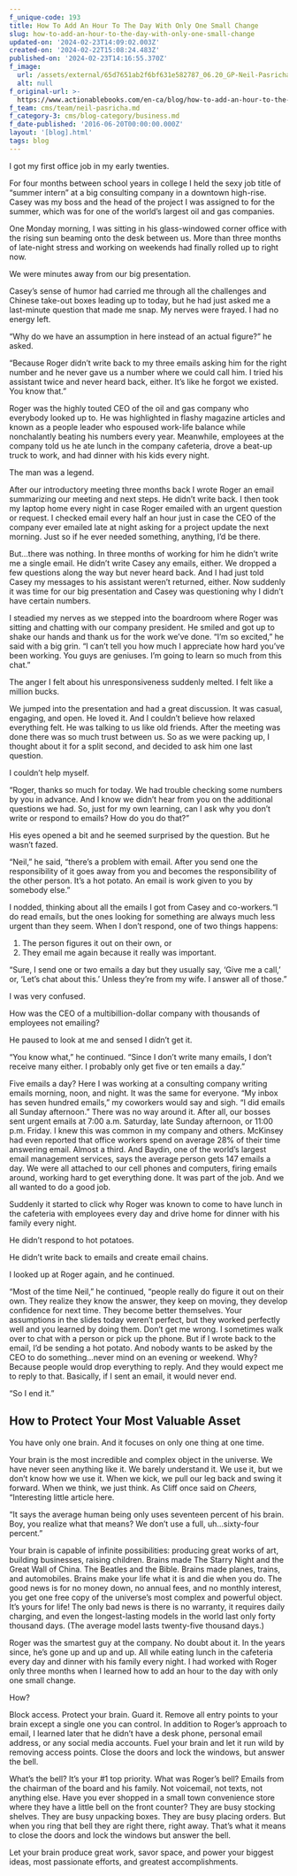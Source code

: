 ```yaml
---
f_unique-code: 193
title: How To Add An Hour To The Day With Only One Small Change
slug: how-to-add-an-hour-to-the-day-with-only-one-small-change
updated-on: '2024-02-23T14:09:02.003Z'
created-on: '2024-02-22T15:08:24.483Z'
published-on: '2024-02-23T14:16:55.370Z'
f_image:
  url: /assets/external/65d7651ab2f6bf631e582787_06.20_GP-Neil-Pasricha.jpeg
  alt: null
f_original-url: >-
  https://www.actionablebooks.com/en-ca/blog/how-to-add-an-hour-to-the-day-with-only-one-small-change/
f_team: cms/team/neil-pasricha.md
f_category-3: cms/blog-category/business.md
f_date-published: '2016-06-20T00:00:00.000Z'
layout: '[blog].html'
tags: blog
---
```


I got my first office job in my early twenties.

For four months between school years in college I held the sexy job title of “summer intern” at a big consulting company in a downtown high-rise. Casey was my boss and the head of the project I was assigned to for the summer, which was for one of the world’s largest oil and gas companies.

One Monday morning, I was sitting in his glass-windowed corner office with the rising sun beaming onto the desk between us. More than three months of late-night stress and working on weekends had finally rolled up to right now.

We were minutes away from our big presentation.

Casey’s sense of humor had carried me through all the challenges and Chinese take-out boxes leading up to today, but he had just asked me a last-minute question that made me snap. My nerves were frayed. I had no energy left.

“Why do we have an assumption in here instead of an actual figure?” he asked.

“Because Roger didn’t write back to my three emails asking him for the right number and he never gave us a number where we could call him. I tried his assistant twice and never heard back, either. It’s like he forgot we existed. You know that.”

Roger was the highly touted CEO of the oil and gas company who everybody looked up to. He was highlighted in flashy magazine articles and known as a people leader who espoused work-life balance while nonchalantly beating his numbers every year. Meanwhile, employees at the company told us he ate lunch in the company cafeteria, drove a beat-up truck to work, and had dinner with his kids every night.

The man was a legend.

After our introductory meeting three months back I wrote Roger an email summarizing our meeting and next steps. He didn’t write back. I then took my laptop home every night in case Roger emailed with an urgent question or request. I checked email every half an hour just in case the CEO of the company ever emailed late at night asking for a project update the next morning. Just so if he ever needed something, anything, I’d be there.

But…there was nothing. In three months of working for him he didn’t write me a single email. He didn’t write Casey any emails, either. We dropped a few questions along the way but never heard back. And I had just told Casey my messages to his assistant weren’t returned, either. Now suddenly it was time for our big presentation and Casey was questioning why I didn’t have certain numbers.

I steadied my nerves as we stepped into the boardroom where Roger was sitting and chatting with our company president. He smiled and got up to shake our hands and thank us for the work we’ve done. “I’m so excited,” he said with a big grin. “I can’t tell you how much I appreciate how hard you’ve been working. You guys are geniuses. I’m going to learn so much from this chat.”

The anger I felt about his unresponsiveness suddenly melted. I felt like a million bucks.

We jumped into the presentation and had a great discussion. It was casual, engaging, and open. He loved it. And I couldn’t believe how relaxed everything felt. He was talking to us like old friends. After the meeting was done there was so much trust between us. So as we were packing up, I thought about it for a split second, and decided to ask him one last question.

I couldn’t help myself.

“Roger, thanks so much for today. We had trouble checking some numbers by you in advance. And I know we didn’t hear from you on the additional questions we had. So, just for my own learning, can I ask why you don’t write or respond to emails? How do you do that?”

His eyes opened a bit and he seemed surprised by the question. But he wasn’t fazed.

“Neil,” he said, “there’s a problem with email. After you send one the responsibility of it goes away from you and becomes the responsibility of the other person. It’s a hot potato. An email is work given to you by somebody else.”

I nodded, thinking about all the emails I got from Casey and co-workers.“I do read emails, but the ones looking for something are always much less urgent than they seem. When I don’t respond, one of two things happens:

1.  The person figures it out on their own, or
2.  They email me again because it really was important.

“Sure, I send one or two emails a day but they usually say, ‘Give me a call,’ or, ‘Let’s chat about this.’ Unless they’re from my wife. I answer all of those.”

I was very confused.

How was the CEO of a multibillion-dollar company with thousands of employees not emailing?

He paused to look at me and sensed I didn’t get it.

“You know what,” he continued. “Since I don’t write many emails, I don’t receive many either. I probably only get five or ten emails a day.”

Five emails a day? Here I was working at a consulting company writing emails morning, noon, and night. It was the same for everyone. “My inbox has seven hundred emails,” my coworkers would say and sigh. “I did emails all Sunday afternoon.” There was no way around it. After all, our bosses sent urgent emails at 7:00 a.m. Saturday, late Sunday afternoon, or 11:00 p.m. Friday. I knew this was common in my company and others. McKinsey had even reported that office workers spend on average 28% of their time answering email. Almost a third. And Baydin, one of the world’s largest email management services, says the average person gets 147 emails a day. We were all attached to our cell phones and computers, firing emails around, working hard to get everything done. It was part of the job. And we all wanted to do a good job.

Suddenly it started to click why Roger was known to come to have lunch in the cafeteria with employees every day and drive home for dinner with his family every night.

He didn’t respond to hot potatoes.

He didn’t write back to emails and create email chains.

I looked up at Roger again, and he continued.

“Most of the time Neil,” he continued, “people really do figure it out on their own. They realize they know the answer, they keep on moving, they develop confidence for next time. They become better themselves. Your assumptions in the slides today weren’t perfect, but they worked perfectly well and you learned by doing them. Don’t get me wrong. I sometimes walk over to chat with a person or pick up the phone. But if I wrote back to the email, I’d be sending a hot potato. And nobody wants to be asked by the CEO to do something…never mind on an evening or weekend. Why? Because people would drop everything to reply. And they would expect me to reply to that. Basically, if I sent an email, it would never end.

“So I end it.”

How to Protect Your Most Valuable Asset
---------------------------------------

You have only one brain. And it focuses on only one thing at one time.

Your brain is the most incredible and complex object in the universe. We have never seen anything like it. We barely understand it. We use it, but we don’t know how we use it. When we kick, we pull our leg back and swing it forward. When we think, we just think. As Cliff once said on _Cheers,_ “Interesting little article here.

“It says the average human being only uses seventeen percent of his brain. Boy, you realize what that means? We don’t use a full, uh…sixty-four percent.”

Your brain is capable of infinite possibilities: producing great works of art, building businesses, raising children. Brains made The Starry Night and the Great Wall of China. The Beatles and the Bible. Brains made planes, trains, and automobiles. Brains make your life what it is and die when you do. The good news is for no money down, no annual fees, and no monthly interest, you get one free copy of the universe’s most complex and powerful object. It’s yours for life! The only bad news is there is no warranty, it requires daily charging, and even the longest-lasting models in the world last only forty thousand days. (The average model lasts twenty-five thousand days.)

Roger was the smartest guy at the company. No doubt about it. In the years since, he’s gone up and up and up. All while eating lunch in the cafeteria every day and dinner with his family every night. I had worked with Roger only three months when I learned how to add an hour to the day with only one small change.

How?

Block access. Protect your brain. Guard it. Remove all entry points to your brain except a single one you can control. In addition to Roger’s approach to email, I learned later that he didn’t have a desk phone, personal email address, or any social media accounts. Fuel your brain and let it run wild by removing access points. Close the doors and lock the windows, but answer the bell.

What’s the bell? It’s your #1 top priority. What was Roger’s bell? Emails from the chairman of the board and his family. Not voicemail, not texts, not anything else. Have you ever shopped in a small town convenience store where they have a little bell on the front counter? They are busy stocking shelves. They are busy unpacking boxes. They are busy placing orders. But when you ring that bell they are right there, right away. That’s what it means to close the doors and lock the windows but answer the bell.

Let your brain produce great work, savor space, and power your biggest ideas, most passionate efforts, and greatest accomplishments.
